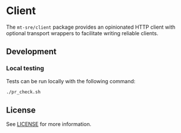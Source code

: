 <!--
SPDX-FileCopyrightText: 2025 Red Hat, Inc. <sd-mt-sre@redhat.com>

SPDX-License-Identifier: Apache-2.0
-->

# Client

The `mt-sre/client` package provides an opinionated HTTP client with
optional transport wrappers to facilitate writing reliable clients.

## Development

### Local testing

Tests can be run locally with the following command:

```bash
./pr_check.sh
```

## License

See [LICENSE](LICENSE) for more information.
